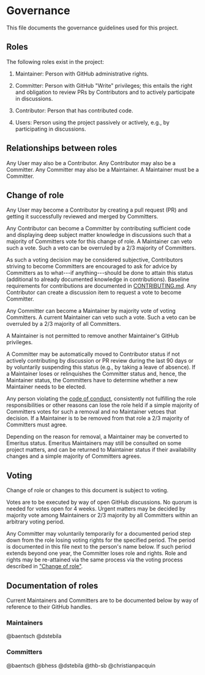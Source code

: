 # Governance

This file documents the governance guidelines used for this project.

## Roles

The following roles exist in the project:

1. Maintainer: Person with GitHub administrative rights.

2. Committer: Person with GitHub "Write" privileges; this entails the right and obligation to review PRs by Contributors and to actively participate in discussions.

3. Contributor: Person that has contributed code.

4. Users: Person using the project passively or actively, e.g., by participating in discussions.

## Relationships between roles

Any User may also be a Contributor. Any Contributor may also be a Committer. Any Committer may also be a Maintainer. A Maintainer must be a Committer.

## Change of role

Any User may become a Contributor by creating a pull request (PR) and getting it successfully reviewed and merged by Committers.

Any Contributor can become a Committer by contributing sufficient code and displaying deep subject matter knowledge in discussions such that a majority of Committers vote for this change of role. A Maintainer can veto such a vote. Such a veto can be overruled by a 2/3 majority of Committers.

As such a voting decision may be considered subjective, Contributors striving to become Committers are encouraged to ask for advice by Committers as to what---if anything---should be done to attain this status (additional to already documented knowledge in contributions). Baseline requirements for contributions are documented in [CONTRIBUTING.md](CONTRIBUTING.md). Any Contributor can create a discussion item to request a vote to become Committer.

Any Committer can become a Maintainer by majority vote of voting Committers. A current Maintainer can veto such a vote. Such a veto can be overruled by a 2/3 majority of all Committers.

A Maintainer is not permitted to remove another Maintainer's GitHub privileges.

A Committer may be automatically moved to Contributor status if not actively contributing by discussion or PR review during the last 90 days or by voluntarily suspending this status (e.g., by taking a leave of absence). If a Maintainer loses or relinquishes the Committer status and, hence, the Maintainer status, the Committers have to determine whether a new Maintainer needs to be elected.

Any person violating the [code of conduct](CODE_OF_CONDUCT.md), consistently not fulfilling the role responsibilities or other reasons can lose the role held if a simple majority of Committers votes for such a removal and no Maintainer vetoes that decision. If a Maintainer is to be removed from that role a 2/3 majority of Committers must agree.

Depending on the reason for removal, a Maintainer may be converted to Emeritus status. Emeritus Maintainers may still be consulted on some project matters, and can be returned to Maintainer status if their availability changes and a simple majority of Committers agrees.

## Voting

Change of role or changes to this document is subject to voting.

Votes are to be executed by way of open GitHub discussions. No quorum is needed for votes open for 4 weeks. Urgent matters may be decided by majority vote among Maintainers or 2/3 majority by all Committers within an arbitrary voting period.

Any Committer may voluntarily temporarily for a documented period step down from the role losing voting rights for the specified period. The period is documented in this file next to the person's name below. If such period extends beyond one year, the Committer loses role and rights. Role and rights may be re-attained via the same process via the voting process described in ["Change of role"](#change-of-role).

## Documentation of roles

Current Maintainers and Committers are to be documented below by way of reference to their GitHub handles.

### Maintainers

@baentsch
@dstebila

### Committers

@baentsch
@bhess
@dstebila
@thb-sb
@christianpacquin
